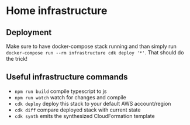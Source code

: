 # Home infrastructure

## Deployment
Make sure to have docker-compose stack running and than simply run `docker-compose run --rm infrastructure cdk deploy '*'`. That should do the trick!

## Useful infrastructure commands

 * `npm run build`   compile typescript to js
 * `npm run watch`   watch for changes and compile
 * `cdk deploy`      deploy this stack to your default AWS account/region
 * `cdk diff`        compare deployed stack with current state
 * `cdk synth`       emits the synthesized CloudFormation template
